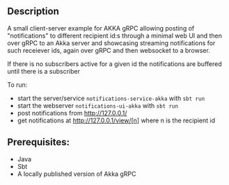 ## Description

A small client-server example for AKKA gRPC allowing posting of "notifications" to different recipient id:s through a minimal web UI and then over gRPC to an Akka server 
and showcasing streaming notifications for such receiever ids, again over gRPC and then websocket to a browser.

If there is no subscribers active for a given id the notifications are buffered until there is a subscriber

To run:

* start the server/service `notifications-service-akka` with `sbt run`
* start the webserver `notifications-ui-akka` with `sbt run`
* post notifications from http://127.0.0.1/
* get notifications at http://127.0.0.1/view/[n] where n is the recipient id

## Prerequisites:

 * Java
 * Sbt
 * A locally published version of Akka gRPC 
